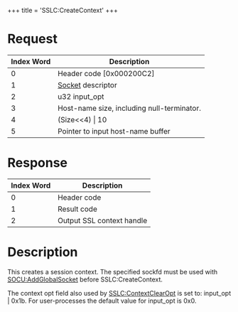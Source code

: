 +++
title = 'SSLC:CreateContext'
+++

# Request

| Index Word | Description                                     |
|------------|-------------------------------------------------|
| 0          | Header code \[0x000200C2\]                      |
| 1          | [Socket](Socket_Services "wikilink") descriptor |
| 2          | u32 input_opt                                   |
| 3          | Host-name size, including null-terminator.      |
| 4          | (Size\<\<4) \| 10                               |
| 5          | Pointer to input host-name buffer               |

# Response

| Index Word | Description               |
|------------|---------------------------|
| 0          | Header code               |
| 1          | Result code               |
| 2          | Output SSL context handle |

# Description

This creates a session context. The specified sockfd must be used with
[SOCU:AddGlobalSocket](SOCU:AddGlobalSocket "wikilink") before
SSLC:CreateContext.

The context opt field also used by
[SSLC:ContextClearOpt](SSLC:ContextClearOpt "wikilink") is set to:
input_opt \| 0x1b. For user-processes the default value for input_opt is
0x0.
